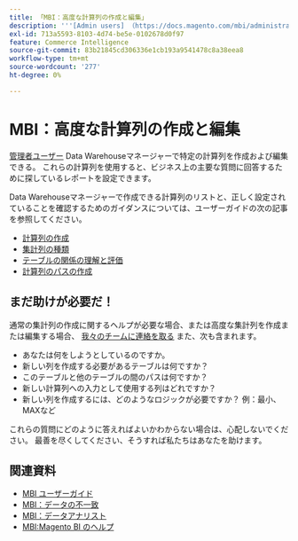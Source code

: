 ```yaml
---
title: 「MBI：高度な計算列の作成と編集」
description: '''[Admin users] （https://docs.magento.com/mbi/administrator/user-management/user-management.html）には、Data Warehouse管理で特定の計算列を作成および編集する機能があります。 これらの計算列を使用すると、ビジネス上の重要な質問に回答するために探しているレポートを設定できます。」'
exl-id: 713a5593-8103-4d74-be5e-0102678d0f97
feature: Commerce Intelligence
source-git-commit: 83b21845cd306336e1cb193a9541478c8a38eea8
workflow-type: tm+mt
source-wordcount: '277'
ht-degree: 0%

---
```


# MBI：高度な計算列の作成と編集

[管理者ユーザー](https://docs.magento.com/mbi/administrator/user-management/user-management.html) Data Warehouseマネージャーで特定の計算列を作成および編集できる。 これらの計算列を使用すると、ビジネス上の主要な質問に回答するために探しているレポートを設定できます。

Data Warehouseマネージャーで作成できる計算列のリストと、正しく設定されていることを確認するためのガイダンスについては、ユーザーガイドの次の記事を参照してください。

* [計算列の作成](https://docs.magento.com/mbi/data-analyst/data-warehouse-mgr/creating-calculated-columns.html)
* [集計列の種類](https://docs.magento.com/mbi/data-analyst/data-warehouse-mgr/calc-column-types.html)
* [テーブルの関係の理解と評価](https://docs.magento.com/mbi/data-analyst/data-warehouse-mgr/table-relationships.html)
* [計算列のパスの作成](https://docs.magento.com/mbi/data-analyst/data-warehouse-mgr/create-paths-calc-columns.html)

## まだ助けが必要だ！

通常の集計列の作成に関するヘルプが必要な場合、または高度な集計列を作成または編集する場合、 [我々のチームに連絡を取る](/help/help-center-guide/help-center/magento-help-center-user-guide.md#submit-ticket) また、次も含まれます。

* あなたは何をしようとしているのですか。
* 新しい列を作成する必要があるテーブルは何ですか？
* このテーブルと他のテーブルの間のパスは何ですか？
* 新しい計算列への入力として使用する列はどれですか？
* 新しい列を作成するには、どのようなロジックが必要ですか？ 例：最小、MAXなど

これらの質問にどのように答えればよいかわからない場合は、心配しないでください。 最善を尽くしてください、そうすれば私たちはあなたを助けます。

## 関連資料

* [MBI ユーザーガイド](https://docs.magento.com/mbi)
* [MBI：データの不一致](/help/troubleshooting/miscellaneous/mbi-data-discrepancies.md)
* [MBI：データアナリスト](https://docs.magento.com/mbi/data-analyst.html)
* [MBI:Magento BI のヘルプ](https://docs.magento.com/mbi/getting-started/support.html)
